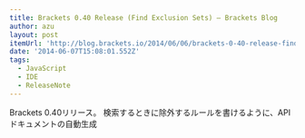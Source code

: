 ```yaml
---
title: Brackets 0.40 Release (Find Exclusion Sets) – Brackets Blog
author: azu
layout: post
itemUrl: 'http://blog.brackets.io/2014/06/06/brackets-0-40-release-find-exclusion-sets/'
date: '2014-06-07T15:08:01.552Z'
tags:
  - JavaScript
  - IDE
  - ReleaseNote
---
```

Brackets 0.40リリース。
検索するときに除外するルールを書けるように、API ドキュメントの自動生成
